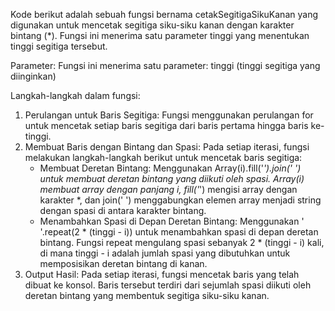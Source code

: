 Kode berikut adalah sebuah fungsi bernama cetakSegitigaSikuKanan yang digunakan untuk mencetak segitiga siku-siku kanan dengan karakter bintang (*). Fungsi ini menerima satu parameter tinggi yang menentukan tinggi segitiga tersebut.

Parameter:
Fungsi ini menerima satu parameter:
tinggi (tinggi segitiga yang diinginkan)

Langkah-langkah dalam fungsi:
1. Perulangan untuk Baris Segitiga:
Fungsi menggunakan perulangan for untuk mencetak setiap baris segitiga dari baris pertama hingga baris ke-tinggi.
2. Membuat Baris dengan Bintang dan Spasi:
Pada setiap iterasi, fungsi melakukan langkah-langkah berikut untuk mencetak baris segitiga:
    - Membuat Deretan Bintang:
Menggunakan Array(i).fill('*').join(' ') untuk membuat deretan bintang yang diikuti oleh spasi. Array(i) membuat array dengan panjang i, fill('*') mengisi array dengan karakter *, dan join(' ') menggabungkan elemen array menjadi string dengan spasi di antara karakter bintang.
    - Menambahkan Spasi di Depan Deretan Bintang:
Menggunakan ' '.repeat(2 * (tinggi - i)) untuk menambahkan spasi di depan deretan bintang. Fungsi repeat mengulang spasi sebanyak 2 * (tinggi - i) kali, di mana tinggi - i adalah jumlah spasi yang dibutuhkan untuk memposisikan deretan bintang di kanan.
3. Output Hasil:
Pada setiap iterasi, fungsi mencetak baris yang telah dibuat ke konsol. Baris tersebut terdiri dari sejumlah spasi diikuti oleh deretan bintang yang membentuk segitiga siku-siku kanan.